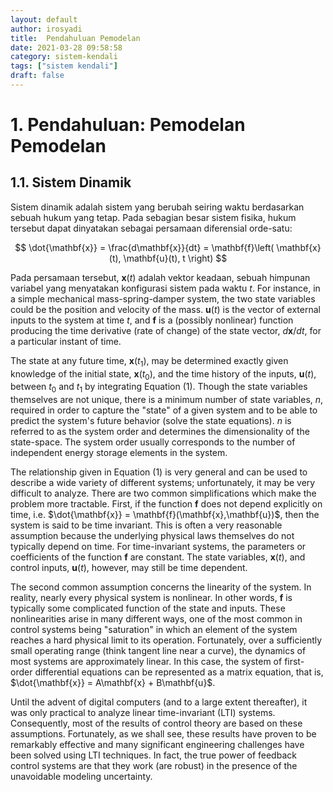 ```yaml
---
layout: default
author: irosyadi
title:  Pendahuluan Pemodelan
date: 2021-03-28 09:58:58
category: sistem-kendali
tags: ["sistem kendali"]
draft: false
---
```


# 1. Pendahuluan: Pemodelan Pemodelan

## 1.1. Sistem Dinamik

Sistem dinamik adalah sistem yang berubah seiring waktu berdasarkan sebuah hukum yang tetap. Pada sebagian besar sistem fisika, hukum tersebut dapat dinyatakan sebagai persamaan diferensial orde-satu:

$$
\dot{\mathbf{x}} = \frac{d\mathbf{x}}{dt} = \mathbf{f}\left( \mathbf{x}(t), \mathbf{u}(t), t \right)
$$

Pada persamaan tersebut, $\mathbf{x}(t)$ adalah vektor keadaan, sebuah himpunan variabel yang menyatakan konfigurasi sistem pada waktu $t$. For instance, in a simple mechanical mass-spring-damper system, the two state variables could be the position and velocity of the mass. $\mathbf{u}(t)$ is the vector of external inputs to the system at time $t$, and $\mathbf{f}$ is a (possibly nonlinear) function producing the time derivative (rate of change) of the state vector, $d\mathbf{x}/dt$, for a particular instant of time.

The state at any future time, $\mathbf{x}(t_1)$, may be determined exactly given knowledge of the initial state, $\mathbf{x}(t_0)$, and the time history of the inputs, $\mathbf{u}(t)$, between $t_0$ and $t_1$ by integrating Equation (1). Though the state variables themselves are not unique, there is a minimum number of state variables, $n$, required in order to capture the "state" of a given system and to be able to predict the system's future behavior (solve the state equations). $n$ is referred to as the system order and determines the dimensionality of the state-space. The system order usually corresponds to the number of independent energy storage elements in the system.

The relationship given in Equation (1) is very general and can be used to describe a wide variety of different systems; unfortunately, it may be very difficult to analyze. There are two common simplifications which make the problem more tractable. First, if the function $\mathbf{f}$ does not depend explicitly on time, i.e. $\dot{\mathbf{x}} = \mathbf{f}(\mathbf{x},\mathbf{u})$, then the system is said to be time invariant. This is often a very reasonable assumption because the underlying physical laws themselves do not typically depend on time. For time-invariant systems, the parameters or coefficients of the function $\mathbf{f}$ are constant. The state variables, $\mathbf{x}(t)$, and control inputs, $\mathbf{u}(t)$, however, may still be time dependent.

The second common assumption concerns the linearity of the system. In reality, nearly every physical system is nonlinear. In other words, $\mathbf{f}$ is typically some complicated function of the state and inputs. These nonlinearities arise in many different ways, one of the most common in control systems being "saturation" in which an element of the system reaches a hard physical limit to its operation. Fortunately, over a sufficiently small operating range (think tangent line near a curve), the dynamics of most systems are approximately linear. In this case, the system of first-order differential equations can be represented as a matrix equation, that is, $\dot{\mathbf{x}} = A\mathbf{x} + B\mathbf{u}$.

Until the advent of digital computers (and to a large extent thereafter), it was only practical to analyze linear time-invariant (LTI) systems. Consequently, most of the results of control theory are based on these assumptions. Fortunately, as we shall see, these results have proven to be remarkably effective and many significant engineering challenges have been solved using LTI techniques. In fact, the true power of feedback control systems are that they work (are robust) in the presence of the unavoidable modeling uncertainty.